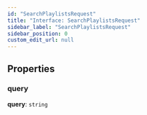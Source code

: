 ```yaml
---
id: "SearchPlaylistsRequest"
title: "Interface: SearchPlaylistsRequest"
sidebar_label: "SearchPlaylistsRequest"
sidebar_position: 0
custom_edit_url: null
---
```


## Properties

### query

 **query**: `string`
